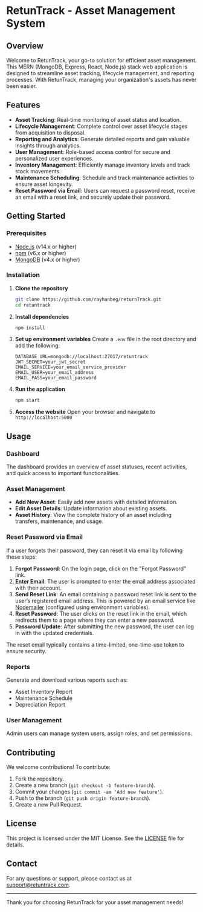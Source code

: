 # RetunTrack - Asset Management System

## Overview
Welcome to RetunTrack, your go-to solution for efficient asset management. This MERN (MongoDB, Express, React, Node.js) stack web application is designed to streamline asset tracking, lifecycle management, and reporting processes. With RetunTrack, managing your organization's assets has never been easier.

## Features
- **Asset Tracking**: Real-time monitoring of asset status and location.
- **Lifecycle Management**: Complete control over asset lifecycle stages from acquisition to disposal.
- **Reporting and Analytics**: Generate detailed reports and gain valuable insights through analytics.
- **User Management**: Role-based access control for secure and personalized user experiences.
- **Inventory Management**: Efficiently manage inventory levels and track stock movements.
- **Maintenance Scheduling**: Schedule and track maintenance activities to ensure asset longevity.
- **Reset Password via Email**: Users can request a password reset, receive an email with a reset link, and securely update their password.

## Getting Started

### Prerequisites
- [Node.js](https://nodejs.org/) (v14.x or higher)
- [npm](https://www.npmjs.com/) (v6.x or higher)
- [MongoDB](https://www.mongodb.com/) (v4.x or higher)

### Installation
1. **Clone the repository**
    ```bash
    git clone https://github.com/rayhanbeg/returnTrack.git
    cd retuntrack
    ```

2. **Install dependencies**
    ```bash
    npm install
    ```

3. **Set up environment variables**
    Create a `.env` file in the root directory and add the following:
    ```plaintext
    DATABASE_URL=mongodb://localhost:27017/retuntrack
    JWT_SECRET=your_jwt_secret
    EMAIL_SERVICE=your_email_service_provider
    EMAIL_USER=your_email_address
    EMAIL_PASS=your_email_password
    ```

4. **Run the application**
    ```bash
    npm start
    ```

5. **Access the website**
    Open your browser and navigate to `http://localhost:5000`

## Usage

### Dashboard
The dashboard provides an overview of asset statuses, recent activities, and quick access to important functionalities.

### Asset Management
- **Add New Asset**: Easily add new assets with detailed information.
- **Edit Asset Details**: Update information about existing assets.
- **Asset History**: View the complete history of an asset including transfers, maintenance, and usage.

### Reset Password via Email
If a user forgets their password, they can reset it via email by following these steps:

1. **Forgot Password**: On the login page, click on the "Forgot Password" link.
2. **Enter Email**: The user is prompted to enter the email address associated with their account.
3. **Send Reset Link**: An email containing a password reset link is sent to the user’s registered email address. This is powered by an email service like [Nodemailer](https://nodemailer.com/) (configured using environment variables).
4. **Reset Password**: The user clicks on the reset link in the email, which redirects them to a page where they can enter a new password.
5. **Password Update**: After submitting the new password, the user can log in with the updated credentials.

The reset email typically contains a time-limited, one-time-use token to ensure security.

### Reports
Generate and download various reports such as:
- Asset Inventory Report
- Maintenance Schedule
- Depreciation Report

### User Management
Admin users can manage system users, assign roles, and set permissions.

## Contributing
We welcome contributions! To contribute:
1. Fork the repository.
2. Create a new branch (`git checkout -b feature-branch`).
3. Commit your changes (`git commit -am 'Add new feature'`).
4. Push to the branch (`git push origin feature-branch`).
5. Create a new Pull Request.

## License
This project is licensed under the MIT License. See the [LICENSE](LICENSE) file for details.

## Contact
For any questions or support, please contact us at [support@retuntrack.com](mailto:support@retuntrack.com).

---

Thank you for choosing RetunTrack for your asset management needs!
